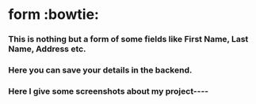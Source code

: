 # form :bowtie:

### This is nothing but a form of some fields like First Name, Last Name, Address etc.
### Here you can save your details in the backend.
### Here I give some screenshots about my project----

